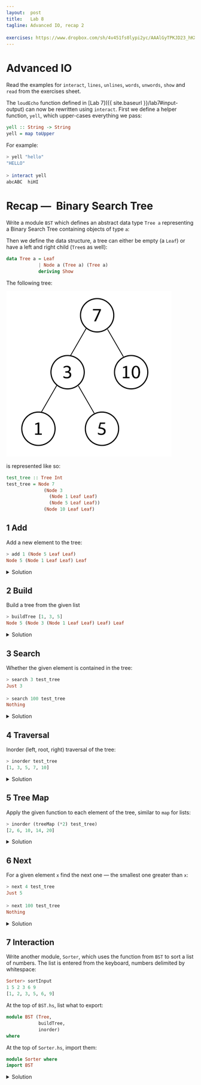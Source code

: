 ```yaml
---
layout:  post
title:   Lab 8
tagline: Advanced IO, recap 2

exercises: https://www.dropbox.com/sh/4v451fs0lypi2yc/AAAlGyTPKJD23_hKXClTWr_Na?dl=0
---
```


# Advanced IO

Read the examples for `interact`, `lines`, `unlines`, `words`, `unwords`, `show` and `read` from the exercises sheet.

The `loudEcho` function defined in [Lab 7]({{ site.baseurl }}/lab7#input-output) can now be rewritten using `interact`. First we define a helper function, `yell`, which upper-cases everything we pass:

```haskell
yell :: String -> String
yell = map toUpper
```

For example:

```haskell
> yell "hello"
"HELLO"

> interact yell
abcABC  hiHI
```



# Recap —  Binary Search Tree

Write a module `BST`  which defines an abstract data type `Tree a` representing a Binary Search Tree containing objects of type `a`:

Then we define the data structure, a tree can either be empty (a `Leaf`) or have a left and right child (`Tree`s as well):

```haskell
data Tree a = Leaf
            | Node a (Tree a) (Tree a)
            deriving Show
```



The following tree:

![test tree](assets/test-tree.png)

is represented like so:

```haskell
test_tree :: Tree Int
test_tree = Node 7
              (Node 3
                (Node 1 Leaf Leaf)
                (Node 5 Leaf Leaf))
              (Node 10 Leaf Leaf)
```



## 1 Add

Add a new element to the tree:

```haskell
> add 1 (Node 5 Leaf Leaf)
Node 5 (Node 1 Leaf Leaf) Leaf
```

<details markdown="1">
  <summary>Solution</summary>

```haskell
add :: Ord a => a -> Tree a -> Tree a
add x Leaf = Node x Leaf Leaf
add x (Node v left right) =
  if x <= v
    then Node v (add x left) right
    else Node v left (add x right)
```

</details>



## 2 Build

Build a tree from the given list

```haskell
> buildTree [1, 3, 5]
Node 5 (Node 3 (Node 1 Leaf Leaf) Leaf) Leaf
```

<details markdown="1">
  <summary>Solution</summary>

```haskell
buildTree :: Ord a => [a] -> Tree a
buildTree = foldr add Leaf
```

</details>



## 3 Search

Whether the given element is contained in the tree:

```haskell
> search 3 test_tree
Just 3

> search 100 test_tree
Nothing
```

<details markdown="1">
  <summary>Solution</summary>

```haskell
search :: Ord a => a -> Tree a -> Maybe a
search _ Leaf = Nothing
search x (Node v l r) | x == v    = Just v
                      | x < v     = search x l
                      | otherwise = search x r
```

</details>



## 4 Traversal

Inorder (left, root, right) traversal of the tree:

```haskell
> inorder test_tree
[1, 3, 5, 7, 10]
```

<details markdown="1">
  <summary>Solution</summary>

```haskell
inorder :: Tree a -> [a]
inorder Leaf = []
inorder (Node v left right) = inorder left ++ [v] ++ inorder right
```

</details>



## 5 Tree Map

Apply the given function to each element of the tree, similar to `map` for lists:

```haskell
> inorder (treeMap (*2) test_tree)
[2, 6, 10, 14, 20]
```

<details markdown="1">
  <summary>Solution</summary>

```haskell
treeMap :: (a -> b) -> Tree a -> Tree b
treeMap _ Leaf = Leaf
treeMap f (Node v l r) = Node (f v) (treeMap f l) (treeMap f r)
```

</details>



## 6 Next

For a given element `x` find the next one — the smallest one greater than `x`:

```haskell
> next 4 test_tree
Just 5

> next 100 test_tree
Nothing
```

<details markdown="1">
  <summary>Solution</summary>

```haskell
next :: Ord a => a -> Tree a -> Maybe a
next x t = if gtx == [] then Nothing else Just (minimum gtx)
  where gtx = filter (>x) (traverse t)
```

</details>



## 7 Interaction

Write another module, `Sorter`, which uses the function from `BST` to sort a list of numbers. The list is entered from the keyboard, numbers delimited by whitespace:

```haskell
Sorter> sortInput
1 5 2 3 6 9
[1, 2, 3, 5, 6, 9]
```



At the top of `BST.hs`, list what to export:

```haskell
module BST (Tree,
            buildTree,
            inorder)
where
```

At the top of `Sorter.hs`, import them:

```haskell
module Sorter where
import BST
```

<details markdown="1">
  <summary>Solution</summary>

```haskell
sortInput :: IO [Int]
sortInput = do
  line <- getLine
  let split = words line
  let numbers :: [Int]; numbers = map read split
  let tree = fromList numbers
  return (toList tree)
```

</details>
